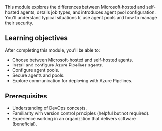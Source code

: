 This module explores the differences between Microsoft-hosted and self-hosted agents, details job types, and introduces agent pool configuration. You'll understand typical situations to use agent pools and how to manage their security.

## Learning objectives

After completing this module, you'll be able to:

- Choose between Microsoft-hosted and self-hosted agents.
- Install and configure Azure Pipelines agents.
- Configure agent pools.
- Secure agents and pools.
- Explore communication for deploying with Azure Pipelines.

## Prerequisites

- Understanding of DevOps concepts.
- Familiarity with version control principles (helpful but not required).
- Experience working in an organization that delivers software (beneficial).
